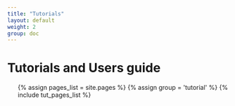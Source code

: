 ```yaml
---
title: "Tutorials"
layout: default
weight: 2
group: doc
---
```


# Tutorials and Users guide

<ul>
  {% assign pages_list = site.pages  %}
  {% assign group = 'tutorial' %}
  {% include tut_pages_list %}
</ul>
